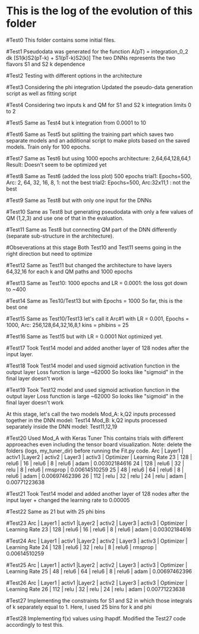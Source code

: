 # This is the log of the evolution of this folder

#Test0
This folder contains some initial files.

#Test1
Pseudodata was generated for the function A(pT) = integration_0_2 dk [S1(k)S2(pT-k) + S1(pT-k)S2(k)]
The two DNNs represents the two flavors S1 and S2 k dependence

#Test2
Testing with different options in the architecture

#Test3 
Considering the phi integration
Updated the pseudo-data generation script as well as fitting script

#Test4
Considering two inputs k and QM for S1 and S2
k integration limits 0 to 2

#Test5
Same as Test4 but k integration from 0.0001 to 10

#Test6
Same as Test5 but splitting the training part which saves two separate models and an additional script to make plots based on the saved models. Train only for 100 epochs.

#Test7
Same as Test6 but using 1000 epochs
architecture: 2,64,64,128,64,1
Result: Doesn't seem to be optimized yet

#Test8
Same as Test6 (added the loss plot)
500 epochs
trial1: Epochs=500,  Arc: 2, 64, 32, 16, 8, 1: not the best
trial2: Epochs=500, Arc:32x11,1 : not the best

#Test9
Same as Test8 but with only one input for the DNNs

#Test10
Same as Test8 but generating pseudodata with only a few values of QM (1,2,3) and use one of that in the evaluation.

#Test11
Same as Test8 but connecting QM part of the DNN differently (separate sub-structure in the architecture).


#Obseverations at this stage
Both Test10 and Test11 seems going in the right direction but need to optimize

#Test12
Same as Test11 but changed the architecture to have layers 64,32,16 for each k and QM paths and 1000 epochs

#Test13
Same as Test10: 1000 epochs and LR = 0.0001: the loss got down to ~400

#Test14
Same as Tes10/Test13 but with Epochs = 1000
So far, this is the best one

#Test15
Same as Test10/Test13 let's call it Arc#1 with
LR = 0.001, Epochs = 1000, Arc: 256,128,64,32,16,8,1
kins = phibins = 25

#Test16
Same as Test15 but with LR = 0.0001
Not optimized yet.

#Test17
Took Test14 model and added another layer of 128 nodes after the input layer.

#Test18
Took Test14 model and used sigmoid activation function in the output layer
Loss function is large ~62000
So looks like "sigmoid" in the final layer doesn't work

#Test19
Took Test12 model and used sigmoid activation function in the output layer
Loss function is large ~62000
So looks like "sigmoid" in the final layer doesn't work

At this stage, let's call the two models
Mod_A: k,Q2 inputs processed together in the DNN model: Test14
Mod_B: k,Q2 inputs processed separately inside the DNN model: Test11,12,19

#Test20
Used Mod_A with Keras Tuner
This contains trials with different approeaches even including the tensor board visualization. Note: delete the folders (logs, my_tuner_dir) before running the Fit.py code. 
Arc | Layer1 | activ1 |Layer2 | activ2 | Layer3 | activ3  | Optimizer | Learning Rate
23  | 128    | relu6  | 16    |  relu6 |  8     | relu6   | adam      | 0.00302184616
24  | 128    | relu6  | 32    |  relu  |  8     | relu6   | rmsprop   | 0.00614510259
25  | 48     | relu6  | 64    |  relu6 |  8     | relu6   | adam      | 0.00697462396
26  | 112    | relu   | 32    |  relu  | 24     | relu    | adam      | 0.00771223638



#Test21
Took Test14 model and added another layer of 128 nodes after the input layer + changed the learning rate to 0.00005

#Test22
Same as 21 but with 25 phi bins

#Test23
Arc | Layer1 | activ1 |Layer2 | activ2 | Layer3 | activ3  | Optimizer | Learning Rate
23  | 128    | relu6  | 16    |  relu6 |  8     | relu6   | adam      | 0.00302184616


#Test24
Arc | Layer1 | activ1 |Layer2 | activ2 | Layer3 | activ3  | Optimizer | Learning Rate
24  | 128    | relu6  | 32    |  relu  |  8     | relu6   | rmsprop   | 0.00614510259

#Test25
Arc | Layer1 | activ1 |Layer2 | activ2 | Layer3 | activ3  | Optimizer | Learning Rate
25  | 48     | relu6  | 64    |  relu6 |  8     | relu6   | adam      | 0.00697462396

#Test26
Arc | Layer1 | activ1 |Layer2 | activ2 | Layer3 | activ3  | Optimizer | Learning Rate
26  | 112    | relu   | 32    |  relu  | 24     | relu    | adam      | 0.00771223638

#Test27
Implementing the constraints for S1 and S2 in which those integrals of k separately equal to 1. Here, I used 25 bins for k and phi


#Test28
Implementing f(x) values using lhapdf. Modified the Test27 code accordingly to test this.







